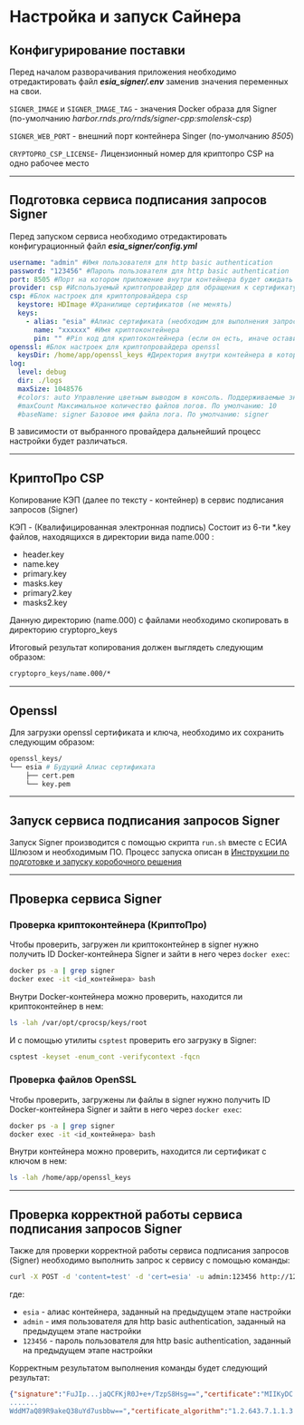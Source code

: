 # Настройка и запуск Сайнера

## Конфигурирование поставки

Перед началом разворачивания приложения необходимо отредактировать файл ***esia_signer/.env*** заменив значения переменных на свои.

`SIGNER_IMAGE` и `SIGNER_IMAGE_TAG` - значения Docker образа для Signer (по-умолчанию *harbor.rnds.pro/rnds/signer-cpp:smolensk-csp*)

`SIGNER_WEB_PORT` - внешний порт контейнера Singer (по-умолчанию *8505*)

`CRYPTOPRO_CSP_LICENSE`- Лицензионный номер для криптопро CSP на одно рабочее место

-----

## Подготовка сервиса подписания запросов Signer
  
Перед запуском сервиса необходимо отредактировать конфигурационный файл ***esia_signer/config.yml***

```yml
username: "admin" #Имя пользователя для http basic authentication
password: "123456" #Пароль пользователя для http basic authentication
port: 8505 #Порт на котором приложение внутри контейнера будет ожидать входящие подключения (при смене порта, следует учитывать настройки в файле docker-compose.yml)
provider: csp #Используемый криптопровайдер для обращения к сертификату (может принимать значения: csp, openssl)
csp: #Блок настроек для криптопровайдера csp
  keystore: HDImage #Хранилище сертификатов (не менять)
  keys: 
    - alias: "esia" #Алиас сертификата (необходим для выполнения запросов к конкретному сертификату. Может быть произвольным)
      name: "xxxxxx" #Имя криптоконтейнера
      pin: "" #Pin код для криптоконтейнера (если он есть, иначе оставить пустым)
openssl: #Блок настроек для криптопровайдера openssl
  keysDir: /home/app/openssl_keys #Директория внутри контейнера в которой должны лежать сертификат и ключ в формате pem.
log:
  level: debug
  dir: ./logs
  maxSize: 1048576
  #colors: auto Управление цветным выводом в консоль. Поддерживаемые значения: on, off, auto. По умолчанию: auto
  #maxCount Максимальное количество файлов логов. По умолчанию: 10
  #baseName: signer Базовое имя файла лога. По умолчанию: signer
```

В зависимости от выбранного провайдера дальнейший процесс настройки будет различаться.

-----

## КриптоПро CSP

Копирование КЭП (далее по тексту - контейнер) в сервис подписания запросов (Signer)

КЭП - (Квалифицированная электронная подпись) Состоит из 6-ти *.key файлов, находящихся в директории вида name.000 :

- header.key
- name.key
- primary.key
- masks.key
- primary2.key
- masks2.key

Данную директорию (name.000) с файлами необходимо скопировать в директорию cryptopro_keys

Итоговый результат копирования должен выглядеть следующим образом:

```bash
cryptopro_keys/name.000/*
```

-----

## Openssl

Для загрузки openssl сертификата и ключа, необходимо их сохранить следующим образом:

```bash
openssl_keys/
└── esia # Будущий Алиас сертификата
    ├── cert.pem
    └── key.pem
```

-----

## Запуск сервиса подписания запросов Signer

Запуск Signer производится с помощью скрипта `run.sh` вместе с ЕСИА Шлюзом и необходимым ПО. Процесс запуска описан в [Инструкции по подготовке и запуску коробочного решения](../README.md)

-----

## Проверка сервиса Signer

### Проверка криптоконтейнера (КриптоПро)

Чтобы проверить, загружен ли криптоконтейнер в signer нужно получить ID Docker-контейнера Signer и зайти в него через `docker exec`:

```bash
docker ps -a | grep signer
docker exec -it <id_контейнера> bash
```

Внутри Docker-контейнера можно проверить, находится ли криптоконтейнер в нем:

```bash
ls -lah /var/opt/cprocsp/keys/root
```

И с помощью утилиты `csptest` проверить его загрузку в Signer:

```bash
csptest -keyset -enum_cont -verifycontext -fqcn
```

### Проверка файлов OpenSSL

Чтобы проверить, загружены ли файлы в signer нужно получить ID Docker-контейнера Signer и зайти в него через `docker exec`:

```bash
docker ps -a | grep signer
docker exec -it <id_контейнера> bash
```

Внутри контейнера можно проверить, находится ли сертификат с ключом в нем:

```bash
ls -lah /home/app/openssl_keys
```

------

## Проверка корректной работы сервиса подписания запросов Signer

Также для проверки корректной работы сервиса подписания запросов (Signer) необходимо выполнить запрос к сервису с помощью команды:

```bash
curl -X POST -d 'content=test' -d 'cert=esia' -u admin:123456 http://127.0.0.1:8505/raw
```

где:

- `esia` - алиас контейнера, заданный на предыдущем этапе настройки
- `admin` - имя пользователя для http basic authentication, заданный на предыдущем этапе настройки
- `123456` - пароль пользователя для http basic authentication, заданный на предыдущем этапе настройки

Корректным результатом выполнения команды будет следующий результат:

```json
{"signature":"FuJIp...jaQCFKjR0J+e+/TzpS8Hsg==","certificate":"MIIKyDC
.......
WddM7aQ89R9akeQ38uYd7usbbw==","certificate_algorithm":"1.2.643.7.1.1.3.2"}
```







